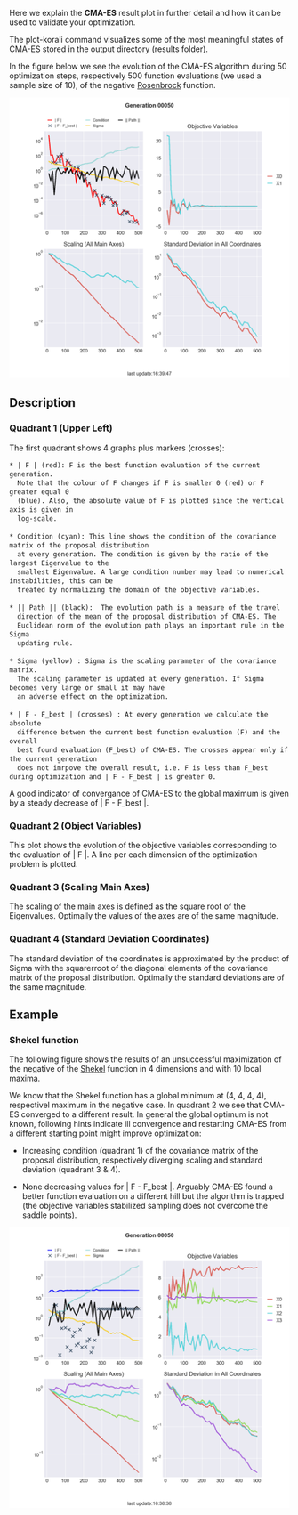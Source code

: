 
Here we explain the **CMA-ES** result plot in further detail and how it can be
used to validate your optimization.

The plot-korali command visualizes some of the most meaningful states of CMA-ES 
stored in the output directory (results folder).

In the figure below we see the evolution of the CMA-ES algorithm during 50
optimization steps, respectively 500 function evaluations (we used a sample size
of 10), of the negative [Rosenbrock](https://en.wikipedia.org/wiki/Rosenbrock_function) function.

![figure](rosenbrock_optimization_result.png)

## Description

### Quadrant 1 (Upper Left)

The first quadrant shows 4 graphs plus markers (crosses):
    
    * | F | (red): F is the best function evaluation of the current generation.
      Note that the colour of F changes if F is smaller 0 (red) or F greater equal 0
      (blue). Also, the absolute value of F is plotted since the vertical axis is given in
      log-scale.

    * Condition (cyan): This line shows the condition of the covariance matrix of the proposal distribution
      at every generation. The condition is given by the ratio of the largest Eigenvalue to the
      smallest Eigenvalue. A large condition number may lead to numerical instabilities, this can be 
	  treated by normalizing the domain of the objective variables.

    * || Path || (black):  The evolution path is a measure of the travel
      direction of the mean of the proposal distribution of CMA-ES. The
      Euclidean norm of the evolution path plays an important rule in the Sigma
      updating rule.

    * Sigma (yellow) : Sigma is the scaling parameter of the covariance matrix.
      The scaling parameter is updated at every generation. If Sigma becomes very large or small it may have
	  an adverse effect on the optimization.

    * | F - F_best | (crosses) : At every generation we calculate the absolute
      difference betwen the current best function evaluation (F) and the overall
      best found evaluation (F_best) of CMA-ES. The crosses appear only if the current generation 
	  does not imrpove the overall result, i.e. F is less than F_best during optimization and | F - F_best | is greater 0.

A good indicator of convergance of CMA-ES to the global maximum is given by a steady decrease of | F - F_best |.


### Quadrant 2 (Object Variables)

This plot shows the evolution of the objective variables corresponding to the
evaluation of | F |. A line per each dimension of the optimization problem is
plotted.



### Quadrant 3 (Scaling Main Axes)

The scaling of the main axes is defined as the square root of the Eigenvalues.
Optimally the values of the axes are of the same magnitude.



### Quadrant 4 (Standard Deviation Coordinates)

The standard deviation of the coordinates is approximated by the product of
Sigma with the squarerroot of the diagonal elements of the covariance matrix of the proposal
distribution. Optimally the standard deviations are of the same magnitude.



## Example

### Shekel function

The following figure shows the results of an unsuccessful maximization of the
negative of the [Shekel](https://en.wikipedia.org/wiki/Shekel_function) function in 4
dimensions and with 10 local maxima.

We know that the Shekel function has a global minimum at (4, 4, 4, 4),
respectivel maximum in the negative case. In quadrant 2 we see that CMA-ES
converged to a different result. In general the global optimum is not known, 
following hints indicate ill convergence and restarting CMA-ES from a different starting point might improve optimization:

* Increasing condition (quadrant 1) of the covariance matrix of the proposal distribution, respectively diverging scaling and standard deviation (quadrant 3 & 4).

* None decreasing values for | F - F_best |. Arguably CMA-ES found a better
  function evaluation on a different hill but the algorithm is trapped (the
  objective variables stabilized sampling does not overcome the saddle points).

![figure](shekel_optimization_result.png)
